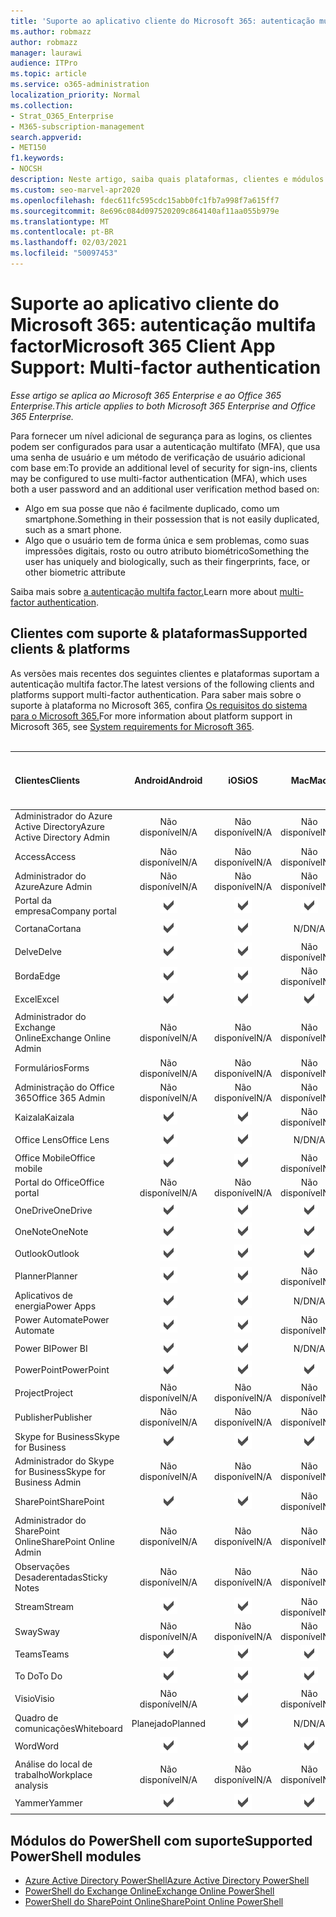 ```yaml
---
title: 'Suporte ao aplicativo cliente do Microsoft 365: autenticação multifa factor'
ms.author: robmazz
author: robmazz
manager: laurawi
audience: ITPro
ms.topic: article
ms.service: o365-administration
localization_priority: Normal
ms.collection:
- Strat_O365_Enterprise
- M365-subscription-management
search.appverid:
- MET150
f1.keywords:
- NOCSH
description: Neste artigo, saiba quais plataformas, clientes e módulos do PowerShell suportam a autenticação multifa factor para o Microsoft 365.
ms.custom: seo-marvel-apr2020
ms.openlocfilehash: fdec611fc595cdc15abb0fc1fb7a998f7a615ff7
ms.sourcegitcommit: 8e696c084d097520209c864140af11aa055b979e
ms.translationtype: MT
ms.contentlocale: pt-BR
ms.lasthandoff: 02/03/2021
ms.locfileid: "50097453"
---
```

# <a name="microsoft-365-client-app-support-multi-factor-authentication"></a><span data-ttu-id="9c62f-103">Suporte ao aplicativo cliente do Microsoft 365: autenticação multifa factor</span><span class="sxs-lookup"><span data-stu-id="9c62f-103">Microsoft 365 Client App Support: Multi-factor authentication</span></span>

<span data-ttu-id="9c62f-104">*Esse artigo se aplica ao Microsoft 365 Enterprise e ao Office 365 Enterprise.*</span><span class="sxs-lookup"><span data-stu-id="9c62f-104">*This article applies to both Microsoft 365 Enterprise and Office 365 Enterprise.*</span></span>

<span data-ttu-id="9c62f-105">Para fornecer um nível adicional de segurança para as logins, os clientes podem ser configurados para usar a autenticação multifato (MFA), que usa uma senha de usuário e um método de verificação de usuário adicional com base em:</span><span class="sxs-lookup"><span data-stu-id="9c62f-105">To provide an additional level of security for sign-ins, clients may be configured to use multi-factor authentication (MFA), which uses both a user password and an additional user verification method based on:</span></span>

- <span data-ttu-id="9c62f-106">Algo em sua posse que não é facilmente duplicado, como um smartphone.</span><span class="sxs-lookup"><span data-stu-id="9c62f-106">Something  in their possession that is not easily duplicated, such as a smart phone.</span></span>
- <span data-ttu-id="9c62f-107">Algo que o usuário tem de forma única e sem problemas, como suas impressões digitais, rosto ou outro atributo biométrico</span><span class="sxs-lookup"><span data-stu-id="9c62f-107">Something the user has uniquely and biologically, such as their fingerprints, face, or other biometric attribute</span></span>

<span data-ttu-id="9c62f-108">Saiba mais sobre [a autenticação multifa factor.](/azure/active-directory/authentication/multi-factor-authentication)</span><span class="sxs-lookup"><span data-stu-id="9c62f-108">Learn more about [multi-factor authentication](/azure/active-directory/authentication/multi-factor-authentication).</span></span>

## <a name="supported-clients--platforms"></a><span data-ttu-id="9c62f-109">Clientes com suporte & plataformas</span><span class="sxs-lookup"><span data-stu-id="9c62f-109">Supported clients & platforms</span></span>

<span data-ttu-id="9c62f-110">As versões mais recentes dos seguintes clientes e plataformas suportam a autenticação multifa factor.</span><span class="sxs-lookup"><span data-stu-id="9c62f-110">The latest versions of the following clients and platforms support multi-factor authentication.</span></span> <span data-ttu-id="9c62f-111">Para saber mais sobre o suporte à plataforma no Microsoft 365, confira [Os requisitos do sistema para o Microsoft 365.](/microsoft-365/microsoft-365-and-office-resources)</span><span class="sxs-lookup"><span data-stu-id="9c62f-111">For more information about platform support in Microsoft 365, see [System requirements for Microsoft 365](/microsoft-365/microsoft-365-and-office-resources).</span></span>
<br>
<br>

| <span data-ttu-id="9c62f-112">Clientes</span><span class="sxs-lookup"><span data-stu-id="9c62f-112">Clients</span></span> | <span data-ttu-id="9c62f-113">Android</span><span class="sxs-lookup"><span data-stu-id="9c62f-113">Android</span></span> | <span data-ttu-id="9c62f-114">iOS</span><span class="sxs-lookup"><span data-stu-id="9c62f-114">iOS</span></span> | <span data-ttu-id="9c62f-115">Mac</span><span class="sxs-lookup"><span data-stu-id="9c62f-115">Mac</span></span>| <span data-ttu-id="9c62f-116">Windows 10</span><span class="sxs-lookup"><span data-stu-id="9c62f-116">Windows 10</span></span> <br> <span data-ttu-id="9c62f-117">Aplicativos modernos</span><span class="sxs-lookup"><span data-stu-id="9c62f-117">Modern Apps</span></span>| <span data-ttu-id="9c62f-118">Windows 10</span><span class="sxs-lookup"><span data-stu-id="9c62f-118">Windows 10</span></span> <br> <span data-ttu-id="9c62f-119">Desktop</span><span class="sxs-lookup"><span data-stu-id="9c62f-119">Desktop</span></span> |
|:---|:---:|:---:|:---:|:---:|:---:|
| <span data-ttu-id="9c62f-120">Administrador do Azure Active Directory</span><span class="sxs-lookup"><span data-stu-id="9c62f-120">Azure Active Directory Admin</span></span> | <span data-ttu-id="9c62f-121">Não disponível</span><span class="sxs-lookup"><span data-stu-id="9c62f-121">N/A</span></span> | <span data-ttu-id="9c62f-122">Não disponível</span><span class="sxs-lookup"><span data-stu-id="9c62f-122">N/A</span></span> | <span data-ttu-id="9c62f-123">Não disponível</span><span class="sxs-lookup"><span data-stu-id="9c62f-123">N/A</span></span> | <span data-ttu-id="9c62f-124">Não disponível</span><span class="sxs-lookup"><span data-stu-id="9c62f-124">N/A</span></span> | ![Com suporte](../media/check-mark.png) |
| <span data-ttu-id="9c62f-126">Access</span><span class="sxs-lookup"><span data-stu-id="9c62f-126">Access</span></span> | <span data-ttu-id="9c62f-127">Não disponível</span><span class="sxs-lookup"><span data-stu-id="9c62f-127">N/A</span></span> | <span data-ttu-id="9c62f-128">Não disponível</span><span class="sxs-lookup"><span data-stu-id="9c62f-128">N/A</span></span> | <span data-ttu-id="9c62f-129">Não disponível</span><span class="sxs-lookup"><span data-stu-id="9c62f-129">N/A</span></span> | <span data-ttu-id="9c62f-130">Não disponível</span><span class="sxs-lookup"><span data-stu-id="9c62f-130">N/A</span></span> | ![Com suporte](../media/check-mark.png) |
| <span data-ttu-id="9c62f-132">Administrador do Azure</span><span class="sxs-lookup"><span data-stu-id="9c62f-132">Azure Admin</span></span> | <span data-ttu-id="9c62f-133">Não disponível</span><span class="sxs-lookup"><span data-stu-id="9c62f-133">N/A</span></span> | <span data-ttu-id="9c62f-134">Não disponível</span><span class="sxs-lookup"><span data-stu-id="9c62f-134">N/A</span></span> | <span data-ttu-id="9c62f-135">Não disponível</span><span class="sxs-lookup"><span data-stu-id="9c62f-135">N/A</span></span> | <span data-ttu-id="9c62f-136">Não disponível</span><span class="sxs-lookup"><span data-stu-id="9c62f-136">N/A</span></span> | <span data-ttu-id="9c62f-137">Não disponível</span><span class="sxs-lookup"><span data-stu-id="9c62f-137">N/A</span></span> |
| <span data-ttu-id="9c62f-138">Portal da empresa</span><span class="sxs-lookup"><span data-stu-id="9c62f-138">Company portal</span></span> | ![Com suporte](../media/check-mark.png) | ![Com suporte](../media/check-mark.png) | ![Com suporte](../media/check-mark.png) | ![Com suporte](../media/check-mark.png) | <span data-ttu-id="9c62f-143">N/D</span><span class="sxs-lookup"><span data-stu-id="9c62f-143">N/A</span></span> |
| <span data-ttu-id="9c62f-144">Cortana</span><span class="sxs-lookup"><span data-stu-id="9c62f-144">Cortana</span></span> | ![Com suporte](../media/check-mark.png) | ![Com suporte](../media/check-mark.png) | <span data-ttu-id="9c62f-147">N/D</span><span class="sxs-lookup"><span data-stu-id="9c62f-147">N/A</span></span> | ![Com suporte](../media/check-mark.png) | <span data-ttu-id="9c62f-149">N/D</span><span class="sxs-lookup"><span data-stu-id="9c62f-149">N/A</span></span> |
| <span data-ttu-id="9c62f-150">Delve</span><span class="sxs-lookup"><span data-stu-id="9c62f-150">Delve</span></span> | ![Com suporte](../media/check-mark.png) | ![Com suporte](../media/check-mark.png) | <span data-ttu-id="9c62f-153">Não disponível</span><span class="sxs-lookup"><span data-stu-id="9c62f-153">N/A</span></span> | <span data-ttu-id="9c62f-154">Não disponível</span><span class="sxs-lookup"><span data-stu-id="9c62f-154">N/A</span></span> | <span data-ttu-id="9c62f-155">Não disponível</span><span class="sxs-lookup"><span data-stu-id="9c62f-155">N/A</span></span> |
| <span data-ttu-id="9c62f-156">Borda</span><span class="sxs-lookup"><span data-stu-id="9c62f-156">Edge</span></span> | ![Com suporte](../media/check-mark.png) | ![Com suporte](../media/check-mark.png) | <span data-ttu-id="9c62f-159">Não disponível</span><span class="sxs-lookup"><span data-stu-id="9c62f-159">N/A</span></span> | <span data-ttu-id="9c62f-160">Não disponível</span><span class="sxs-lookup"><span data-stu-id="9c62f-160">N/A</span></span> | ![Com suporte](../media/check-mark.png) |
| <span data-ttu-id="9c62f-162">Excel</span><span class="sxs-lookup"><span data-stu-id="9c62f-162">Excel</span></span> | ![Com suporte](../media/check-mark.png) | ![Com suporte](../media/check-mark.png) | ![Com suporte](../media/check-mark.png) | ![Com suporte](../media/check-mark.png) | ![Com suporte](../media/check-mark.png) |
| <span data-ttu-id="9c62f-168">Administrador do Exchange Online</span><span class="sxs-lookup"><span data-stu-id="9c62f-168">Exchange Online Admin</span></span> | <span data-ttu-id="9c62f-169">Não disponível</span><span class="sxs-lookup"><span data-stu-id="9c62f-169">N/A</span></span> | <span data-ttu-id="9c62f-170">Não disponível</span><span class="sxs-lookup"><span data-stu-id="9c62f-170">N/A</span></span> | <span data-ttu-id="9c62f-171">Não disponível</span><span class="sxs-lookup"><span data-stu-id="9c62f-171">N/A</span></span> | <span data-ttu-id="9c62f-172">Não disponível</span><span class="sxs-lookup"><span data-stu-id="9c62f-172">N/A</span></span> | ![Com suporte](../media/check-mark.png) |
| <span data-ttu-id="9c62f-174">Formulários</span><span class="sxs-lookup"><span data-stu-id="9c62f-174">Forms</span></span> | <span data-ttu-id="9c62f-175">Não disponível</span><span class="sxs-lookup"><span data-stu-id="9c62f-175">N/A</span></span> | <span data-ttu-id="9c62f-176">Não disponível</span><span class="sxs-lookup"><span data-stu-id="9c62f-176">N/A</span></span> | <span data-ttu-id="9c62f-177">Não disponível</span><span class="sxs-lookup"><span data-stu-id="9c62f-177">N/A</span></span> | <span data-ttu-id="9c62f-178">Não disponível</span><span class="sxs-lookup"><span data-stu-id="9c62f-178">N/A</span></span> | <span data-ttu-id="9c62f-179">Não disponível</span><span class="sxs-lookup"><span data-stu-id="9c62f-179">N/A</span></span> |
| <span data-ttu-id="9c62f-180">Administração do Office 365</span><span class="sxs-lookup"><span data-stu-id="9c62f-180">Office 365 Admin</span></span> | <span data-ttu-id="9c62f-181">Não disponível</span><span class="sxs-lookup"><span data-stu-id="9c62f-181">N/A</span></span> | <span data-ttu-id="9c62f-182">Não disponível</span><span class="sxs-lookup"><span data-stu-id="9c62f-182">N/A</span></span> | <span data-ttu-id="9c62f-183">Não disponível</span><span class="sxs-lookup"><span data-stu-id="9c62f-183">N/A</span></span> | <span data-ttu-id="9c62f-184">Não disponível</span><span class="sxs-lookup"><span data-stu-id="9c62f-184">N/A</span></span> | ![Com suporte](../media/check-mark.png) |  |
| <span data-ttu-id="9c62f-186">Kaizala</span><span class="sxs-lookup"><span data-stu-id="9c62f-186">Kaizala</span></span> | ![Com suporte](../media/check-mark.png) | ![Com suporte](../media/check-mark.png) | <span data-ttu-id="9c62f-189">Não disponível</span><span class="sxs-lookup"><span data-stu-id="9c62f-189">N/A</span></span> | <span data-ttu-id="9c62f-190">Não disponível</span><span class="sxs-lookup"><span data-stu-id="9c62f-190">N/A</span></span> | <span data-ttu-id="9c62f-191">Não disponível</span><span class="sxs-lookup"><span data-stu-id="9c62f-191">N/A</span></span> |
| <span data-ttu-id="9c62f-192">Office Lens</span><span class="sxs-lookup"><span data-stu-id="9c62f-192">Office Lens</span></span>| ![Com suporte](../media/check-mark.png) | ![Com suporte](../media/check-mark.png) | <span data-ttu-id="9c62f-195">N/D</span><span class="sxs-lookup"><span data-stu-id="9c62f-195">N/A</span></span> | ![Com suporte](../media/check-mark.png) | <span data-ttu-id="9c62f-197">N/D</span><span class="sxs-lookup"><span data-stu-id="9c62f-197">N/A</span></span> |
| <span data-ttu-id="9c62f-198">Office Mobile</span><span class="sxs-lookup"><span data-stu-id="9c62f-198">Office mobile</span></span> | ![Com suporte](../media/check-mark.png) | ![Com suporte](../media/check-mark.png) | <span data-ttu-id="9c62f-201">Não disponível</span><span class="sxs-lookup"><span data-stu-id="9c62f-201">N/A</span></span> | <span data-ttu-id="9c62f-202">Não disponível</span><span class="sxs-lookup"><span data-stu-id="9c62f-202">N/A</span></span> | <span data-ttu-id="9c62f-203">Não disponível</span><span class="sxs-lookup"><span data-stu-id="9c62f-203">N/A</span></span> |
| <span data-ttu-id="9c62f-204">Portal do Office</span><span class="sxs-lookup"><span data-stu-id="9c62f-204">Office portal</span></span> | <span data-ttu-id="9c62f-205">Não disponível</span><span class="sxs-lookup"><span data-stu-id="9c62f-205">N/A</span></span> | <span data-ttu-id="9c62f-206">Não disponível</span><span class="sxs-lookup"><span data-stu-id="9c62f-206">N/A</span></span> | <span data-ttu-id="9c62f-207">Não disponível</span><span class="sxs-lookup"><span data-stu-id="9c62f-207">N/A</span></span> | ![Com suporte](../media/check-mark.png) | <span data-ttu-id="9c62f-209">N/D</span><span class="sxs-lookup"><span data-stu-id="9c62f-209">N/A</span></span> |
| <span data-ttu-id="9c62f-210">OneDrive</span><span class="sxs-lookup"><span data-stu-id="9c62f-210">OneDrive</span></span> | ![Com suporte](../media/check-mark.png) | ![Com suporte](../media/check-mark.png) | ![Com suporte](../media/check-mark.png) | ![Com suporte](../media/check-mark.png) | ![Com suporte](../media/check-mark.png) |
| <span data-ttu-id="9c62f-216">OneNote</span><span class="sxs-lookup"><span data-stu-id="9c62f-216">OneNote</span></span> | ![Com suporte](../media/check-mark.png) | ![Com suporte](../media/check-mark.png) | ![Com suporte](../media/check-mark.png) | ![Com suporte](../media/check-mark.png) | ![Com suporte](../media/check-mark.png) |
| <span data-ttu-id="9c62f-222">Outlook</span><span class="sxs-lookup"><span data-stu-id="9c62f-222">Outlook</span></span> | ![Com suporte](../media/check-mark.png) | ![Com suporte](../media/check-mark.png) | ![Com suporte](../media/check-mark.png) | ![Com suporte](../media/check-mark.png) | ![Com suporte](../media/check-mark.png) |
| <span data-ttu-id="9c62f-228">Planner</span><span class="sxs-lookup"><span data-stu-id="9c62f-228">Planner</span></span> | ![Com suporte](../media/check-mark.png) | ![Com suporte](../media/check-mark.png) | <span data-ttu-id="9c62f-231">Não disponível</span><span class="sxs-lookup"><span data-stu-id="9c62f-231">N/A</span></span> | <span data-ttu-id="9c62f-232">Não disponível</span><span class="sxs-lookup"><span data-stu-id="9c62f-232">N/A</span></span> | <span data-ttu-id="9c62f-233">Não disponível</span><span class="sxs-lookup"><span data-stu-id="9c62f-233">N/A</span></span> |
| <span data-ttu-id="9c62f-234">Aplicativos de energia</span><span class="sxs-lookup"><span data-stu-id="9c62f-234">Power Apps</span></span> | ![Com suporte](../media/check-mark.png) | ![Com suporte](../media/check-mark.png) | <span data-ttu-id="9c62f-237">N/D</span><span class="sxs-lookup"><span data-stu-id="9c62f-237">N/A</span></span> | ![Com suporte](../media/check-mark.png) | <span data-ttu-id="9c62f-239">N/D</span><span class="sxs-lookup"><span data-stu-id="9c62f-239">N/A</span></span> |
| <span data-ttu-id="9c62f-240">Power Automate</span><span class="sxs-lookup"><span data-stu-id="9c62f-240">Power Automate</span></span> | ![Com suporte](../media/check-mark.png) | ![Com suporte](../media/check-mark.png) | <span data-ttu-id="9c62f-243">Não disponível</span><span class="sxs-lookup"><span data-stu-id="9c62f-243">N/A</span></span> | <span data-ttu-id="9c62f-244">Não disponível</span><span class="sxs-lookup"><span data-stu-id="9c62f-244">N/A</span></span> | <span data-ttu-id="9c62f-245">Não disponível</span><span class="sxs-lookup"><span data-stu-id="9c62f-245">N/A</span></span> |
| <span data-ttu-id="9c62f-246">Power BI</span><span class="sxs-lookup"><span data-stu-id="9c62f-246">Power BI</span></span> | ![Com suporte](../media/check-mark.png) | ![Com suporte](../media/check-mark.png) | <span data-ttu-id="9c62f-249">N/D</span><span class="sxs-lookup"><span data-stu-id="9c62f-249">N/A</span></span> | ![Com suporte](../media/check-mark.png) | ![Com suporte](../media/check-mark.png) |
| <span data-ttu-id="9c62f-252">PowerPoint</span><span class="sxs-lookup"><span data-stu-id="9c62f-252">PowerPoint</span></span> | ![Com suporte](../media/check-mark.png) | ![Com suporte](../media/check-mark.png) | ![Com suporte](../media/check-mark.png) | ![Com suporte](../media/check-mark.png) | ![Com suporte](../media/check-mark.png) |
| <span data-ttu-id="9c62f-258">Project</span><span class="sxs-lookup"><span data-stu-id="9c62f-258">Project</span></span> | <span data-ttu-id="9c62f-259">Não disponível</span><span class="sxs-lookup"><span data-stu-id="9c62f-259">N/A</span></span> | <span data-ttu-id="9c62f-260">Não disponível</span><span class="sxs-lookup"><span data-stu-id="9c62f-260">N/A</span></span> | <span data-ttu-id="9c62f-261">Não disponível</span><span class="sxs-lookup"><span data-stu-id="9c62f-261">N/A</span></span> | <span data-ttu-id="9c62f-262">Não disponível</span><span class="sxs-lookup"><span data-stu-id="9c62f-262">N/A</span></span> | ![Com suporte](../media/check-mark.png) |
| <span data-ttu-id="9c62f-264">Publisher</span><span class="sxs-lookup"><span data-stu-id="9c62f-264">Publisher</span></span> | <span data-ttu-id="9c62f-265">Não disponível</span><span class="sxs-lookup"><span data-stu-id="9c62f-265">N/A</span></span> | <span data-ttu-id="9c62f-266">Não disponível</span><span class="sxs-lookup"><span data-stu-id="9c62f-266">N/A</span></span> | <span data-ttu-id="9c62f-267">Não disponível</span><span class="sxs-lookup"><span data-stu-id="9c62f-267">N/A</span></span> | <span data-ttu-id="9c62f-268">Não disponível</span><span class="sxs-lookup"><span data-stu-id="9c62f-268">N/A</span></span> | ![Com suporte](../media/check-mark.png) |
| <span data-ttu-id="9c62f-270">Skype for Business</span><span class="sxs-lookup"><span data-stu-id="9c62f-270">Skype for Business</span></span> | ![Com suporte](../media/check-mark.png) | ![Com suporte](../media/check-mark.png) | ![Com suporte](../media/check-mark.png) | <span data-ttu-id="9c62f-274">N/D</span><span class="sxs-lookup"><span data-stu-id="9c62f-274">N/A</span></span> | ![Com suporte](../media/check-mark.png) |
| <span data-ttu-id="9c62f-276">Administrador do Skype for Business</span><span class="sxs-lookup"><span data-stu-id="9c62f-276">Skype for Business Admin</span></span> | <span data-ttu-id="9c62f-277">Não disponível</span><span class="sxs-lookup"><span data-stu-id="9c62f-277">N/A</span></span> | <span data-ttu-id="9c62f-278">Não disponível</span><span class="sxs-lookup"><span data-stu-id="9c62f-278">N/A</span></span> | <span data-ttu-id="9c62f-279">Não disponível</span><span class="sxs-lookup"><span data-stu-id="9c62f-279">N/A</span></span> | <span data-ttu-id="9c62f-280">Não disponível</span><span class="sxs-lookup"><span data-stu-id="9c62f-280">N/A</span></span> | ![Com suporte](../media/check-mark.png) |
| <span data-ttu-id="9c62f-282">SharePoint</span><span class="sxs-lookup"><span data-stu-id="9c62f-282">SharePoint</span></span> | ![Com suporte](../media/check-mark.png) | ![Com suporte](../media/check-mark.png) | <span data-ttu-id="9c62f-285">Não disponível</span><span class="sxs-lookup"><span data-stu-id="9c62f-285">N/A</span></span> | <span data-ttu-id="9c62f-286">Não disponível</span><span class="sxs-lookup"><span data-stu-id="9c62f-286">N/A</span></span> | <span data-ttu-id="9c62f-287">Não disponível</span><span class="sxs-lookup"><span data-stu-id="9c62f-287">N/A</span></span> |
| <span data-ttu-id="9c62f-288">Administrador do SharePoint Online</span><span class="sxs-lookup"><span data-stu-id="9c62f-288">SharePoint Online Admin</span></span> | <span data-ttu-id="9c62f-289">Não disponível</span><span class="sxs-lookup"><span data-stu-id="9c62f-289">N/A</span></span> | <span data-ttu-id="9c62f-290">Não disponível</span><span class="sxs-lookup"><span data-stu-id="9c62f-290">N/A</span></span> | <span data-ttu-id="9c62f-291">Não disponível</span><span class="sxs-lookup"><span data-stu-id="9c62f-291">N/A</span></span> | <span data-ttu-id="9c62f-292">Não disponível</span><span class="sxs-lookup"><span data-stu-id="9c62f-292">N/A</span></span> | ![Com suporte](../media/check-mark.png) |
| <span data-ttu-id="9c62f-294">Observações Desaderentadas</span><span class="sxs-lookup"><span data-stu-id="9c62f-294">Sticky Notes</span></span> | <span data-ttu-id="9c62f-295">Não disponível</span><span class="sxs-lookup"><span data-stu-id="9c62f-295">N/A</span></span> | <span data-ttu-id="9c62f-296">Não disponível</span><span class="sxs-lookup"><span data-stu-id="9c62f-296">N/A</span></span> | <span data-ttu-id="9c62f-297">Não disponível</span><span class="sxs-lookup"><span data-stu-id="9c62f-297">N/A</span></span> | ![Com suporte](../media/check-mark.png) | <span data-ttu-id="9c62f-299">N/D</span><span class="sxs-lookup"><span data-stu-id="9c62f-299">N/A</span></span> |
| <span data-ttu-id="9c62f-300">Stream</span><span class="sxs-lookup"><span data-stu-id="9c62f-300">Stream</span></span> | ![Com suporte](../media/check-mark.png) | ![Com suporte](../media/check-mark.png) | <span data-ttu-id="9c62f-303">Não disponível</span><span class="sxs-lookup"><span data-stu-id="9c62f-303">N/A</span></span> | <span data-ttu-id="9c62f-304">Não disponível</span><span class="sxs-lookup"><span data-stu-id="9c62f-304">N/A</span></span> | <span data-ttu-id="9c62f-305">Não disponível</span><span class="sxs-lookup"><span data-stu-id="9c62f-305">N/A</span></span> |
| <span data-ttu-id="9c62f-306">Sway</span><span class="sxs-lookup"><span data-stu-id="9c62f-306">Sway</span></span> | <span data-ttu-id="9c62f-307">Não disponível</span><span class="sxs-lookup"><span data-stu-id="9c62f-307">N/A</span></span> | <span data-ttu-id="9c62f-308">Não disponível</span><span class="sxs-lookup"><span data-stu-id="9c62f-308">N/A</span></span> | <span data-ttu-id="9c62f-309">Não disponível</span><span class="sxs-lookup"><span data-stu-id="9c62f-309">N/A</span></span> | ![Com suporte](../media/check-mark.png) | <span data-ttu-id="9c62f-311">N/D</span><span class="sxs-lookup"><span data-stu-id="9c62f-311">N/A</span></span> |
| <span data-ttu-id="9c62f-312">Teams</span><span class="sxs-lookup"><span data-stu-id="9c62f-312">Teams</span></span> | ![Com suporte](../media/check-mark.png) | ![Com suporte](../media/check-mark.png) | ![Com suporte](../media/check-mark.png) | <span data-ttu-id="9c62f-316">N/D</span><span class="sxs-lookup"><span data-stu-id="9c62f-316">N/A</span></span> | ![Com suporte](../media/check-mark.png) |
| <span data-ttu-id="9c62f-318">To Do</span><span class="sxs-lookup"><span data-stu-id="9c62f-318">To Do</span></span> | ![Com suporte](../media/check-mark.png) | ![Com suporte](../media/check-mark.png) | ![Com suporte](../media/check-mark.png) | ![Com suporte](../media/check-mark.png) | <span data-ttu-id="9c62f-323">N/D</span><span class="sxs-lookup"><span data-stu-id="9c62f-323">N/A</span></span> |
| <span data-ttu-id="9c62f-324">Visio</span><span class="sxs-lookup"><span data-stu-id="9c62f-324">Visio</span></span> | <span data-ttu-id="9c62f-325">Não disponível</span><span class="sxs-lookup"><span data-stu-id="9c62f-325">N/A</span></span> | ![Com suporte](../media/check-mark.png) | <span data-ttu-id="9c62f-327">Não disponível</span><span class="sxs-lookup"><span data-stu-id="9c62f-327">N/A</span></span> | <span data-ttu-id="9c62f-328">Não disponível</span><span class="sxs-lookup"><span data-stu-id="9c62f-328">N/A</span></span> | ![Com suporte](../media/check-mark.png) |
| <span data-ttu-id="9c62f-330">Quadro de comunicações</span><span class="sxs-lookup"><span data-stu-id="9c62f-330">Whiteboard</span></span> | <span data-ttu-id="9c62f-331">Planejado</span><span class="sxs-lookup"><span data-stu-id="9c62f-331">Planned</span></span> | ![Com suporte](../media/check-mark.png) | <span data-ttu-id="9c62f-333">N/D</span><span class="sxs-lookup"><span data-stu-id="9c62f-333">N/A</span></span> | ![Com suporte](../media/check-mark.png) | <span data-ttu-id="9c62f-335">N/D</span><span class="sxs-lookup"><span data-stu-id="9c62f-335">N/A</span></span> |
| <span data-ttu-id="9c62f-336">Word</span><span class="sxs-lookup"><span data-stu-id="9c62f-336">Word</span></span> | ![Com suporte](../media/check-mark.png) | ![Com suporte](../media/check-mark.png) | ![Com suporte](../media/check-mark.png) | ![Com suporte](../media/check-mark.png) | ![Com suporte](../media/check-mark.png) |
| <span data-ttu-id="9c62f-342">Análise do local de trabalho</span><span class="sxs-lookup"><span data-stu-id="9c62f-342">Workplace analysis</span></span> | <span data-ttu-id="9c62f-343">Não disponível</span><span class="sxs-lookup"><span data-stu-id="9c62f-343">N/A</span></span> | <span data-ttu-id="9c62f-344">Não disponível</span><span class="sxs-lookup"><span data-stu-id="9c62f-344">N/A</span></span> | <span data-ttu-id="9c62f-345">Não disponível</span><span class="sxs-lookup"><span data-stu-id="9c62f-345">N/A</span></span> | <span data-ttu-id="9c62f-346">Não disponível</span><span class="sxs-lookup"><span data-stu-id="9c62f-346">N/A</span></span> | <span data-ttu-id="9c62f-347">Não disponível</span><span class="sxs-lookup"><span data-stu-id="9c62f-347">N/A</span></span> |
| <span data-ttu-id="9c62f-348">Yammer</span><span class="sxs-lookup"><span data-stu-id="9c62f-348">Yammer</span></span> | ![Com suporte](../media/check-mark.png) | ![Com suporte](../media/check-mark.png) | ![Com suporte](../media/check-mark.png) | <span data-ttu-id="9c62f-352">N/D</span><span class="sxs-lookup"><span data-stu-id="9c62f-352">N/A</span></span> | ![Com suporte](../media/check-mark.png) |

## <a name="supported-powershell-modules"></a><span data-ttu-id="9c62f-354">Módulos do PowerShell com suporte</span><span class="sxs-lookup"><span data-stu-id="9c62f-354">Supported PowerShell modules</span></span>

- [<span data-ttu-id="9c62f-355">Azure Active Directory PowerShell</span><span class="sxs-lookup"><span data-stu-id="9c62f-355">Azure Active Directory PowerShell</span></span>](/powershell/azure/active-directory/overview?view=azureadps-2.0)
- [<span data-ttu-id="9c62f-356">PowerShell do Exchange Online</span><span class="sxs-lookup"><span data-stu-id="9c62f-356">Exchange Online PowerShell</span></span>](/powershell/exchange/exchange-online-powershell)
- [<span data-ttu-id="9c62f-357">PowerShell do SharePoint Online</span><span class="sxs-lookup"><span data-stu-id="9c62f-357">SharePoint Online PowerShell</span></span>](/powershell/sharepoint/sharepoint-online/connect-sharepoint-online)